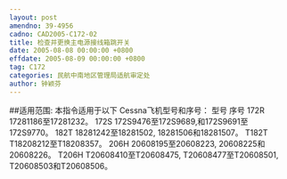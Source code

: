 ```yaml
---
layout: post
amendno: 39-4956
cadno: CAD2005-C172-02
title: 检查并更换主电源接线箱跳开关
date: 2005-08-08 00:00:00 +0800
effdate: 2005-08-09 00:00:00 +0800
tag: C172
categories: 民航中南地区管理局适航审定处
author: 钟颖芬
---
```


##适用范围:
本指令适用于以下 Cessna飞机型号和序号：
型号 序号
172R  17281186至17281232。
172S  172S9476至172S9689,和172S9691至172S9770。
182T  18281242至18281502, 18281506和18281507。
T182T  T18208212至T18208357。
206H  20608195至20608223, 20608225和20608226。
T206H  T20608410至T20608475, T20608477至T20608501, T20608503和T20608506。

